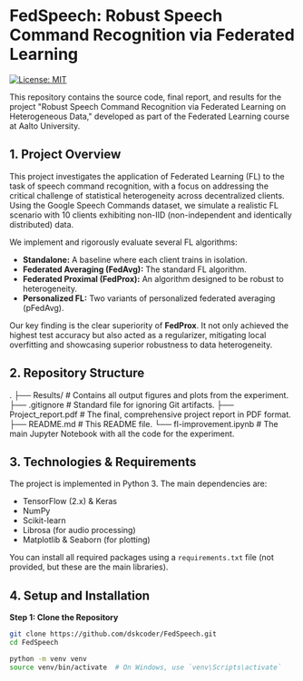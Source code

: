 # FedSpeech: Robust Speech Command Recognition via Federated Learning

[![License: MIT](https://img.shields.io/badge/License-MIT-yellow.svg)](https://opensource.org/licenses/MIT)

This repository contains the source code, final report, and results for the project "Robust Speech Command Recognition via Federated Learning on Heterogeneous Data," developed as part of the Federated Learning course at Aalto University.

## 1. Project Overview

This project investigates the application of Federated Learning (FL) to the task of speech command recognition, with a focus on addressing the critical challenge of statistical heterogeneity across decentralized clients. Using the Google Speech Commands dataset, we simulate a realistic FL scenario with 10 clients exhibiting non-IID (non-independent and identically distributed) data.

We implement and rigorously evaluate several FL algorithms:
- **Standalone:** A baseline where each client trains in isolation.
- **Federated Averaging (FedAvg):** The standard FL algorithm.
- **Federated Proximal (FedProx):** An algorithm designed to be robust to heterogeneity.
- **Personalized FL:** Two variants of personalized federated averaging (pFedAvg).

Our key finding is the clear superiority of **FedProx**. It not only achieved the highest test accuracy but also acted as a regularizer, mitigating local overfitting and showcasing superior robustness to data heterogeneity.

## 2. Repository Structure

.
├── Results/ # Contains all output figures and plots from the experiment.
├── .gitignore # Standard file for ignoring Git artifacts.
├── Project_report.pdf # The final, comprehensive project report in PDF format.
├── README.md # This README file.
└── fl-improvement.ipynb # The main Jupyter Notebook with all the code for the experiment.


## 3. Technologies & Requirements

The project is implemented in Python 3. The main dependencies are:
- TensorFlow (2.x) & Keras
- NumPy
- Scikit-learn
- Librosa (for audio processing)
- Matplotlib & Seaborn (for plotting)

You can install all required packages using a `requirements.txt` file (not provided, but these are the main libraries).

## 4. Setup and Installation

**Step 1: Clone the Repository**
```bash
git clone https://github.com/dskcoder/FedSpeech.git
cd FedSpeech

python -m venv venv
source venv/bin/activate  # On Windows, use `venv\Scripts\activate`

